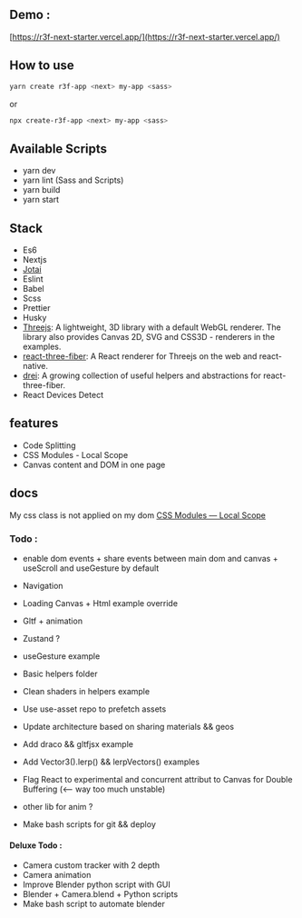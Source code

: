 ## Demo :

[https://r3f-next-starter.vercel.app/](https://r3f-next-starter.vercel.app/)

## How to use

```bash
yarn create r3f-app <next> my-app <sass>
```

or

```bash
npx create-r3f-app <next> my-app <sass>
```

## Available Scripts

- yarn dev
- yarn lint (Sass and Scripts)
- yarn build
- yarn start

## Stack

- Es6
- Nextjs
- [Jotai](https://github.com/pmndrs/jotai)
- Eslint
- Babel
- Scss
- Prettier
- Husky
- [Threejs](https://github.com/mrdoob/three.js/): A lightweight, 3D library with a default WebGL renderer. The library also provides Canvas 2D, SVG and CSS3D - renderers in the examples.
- [react-three-fiber](https://github.com/pmndrs/react-three-fiber): A React renderer for Threejs on the web and react-native.
- [drei](https://github.com/pmndrs/drei): A growing collection of useful helpers and abstractions for react-three-fiber.
- React Devices Detect

## features

- Code Splitting
- CSS Modules - Local Scope
- Canvas content and DOM in one page

## docs

My css class is not applied on my dom [CSS Modules — Local Scope](https://github.com/css-modules/css-modules/blob/master/docs/local-scope.md#css-modules--local-scope)

### Todo :

- enable dom events + share events between main dom and canvas + useScroll and useGesture by default
- Navigation
- Loading Canvas + Html example override
- Gltf + animation
- Zustand ?
- useGesture example
- Basic helpers folder
- Clean shaders in helpers example
- Use use-asset repo to prefetch assets
- Update architecture based on sharing materials && geos
- Add draco && gltfjsx example
- Add Vector3().lerp() && lerpVectors() examples

- Flag React to experimental and concurrent attribut to Canvas for Double Buffering (<-- way too much unstable)
- other lib for anim ?
- Make bash scripts for git && deploy

#### Deluxe Todo :

- Camera custom tracker with 2 depth
- Camera animation
- Improve Blender python script with GUI
- Blender + Camera.blend + Python scripts
- Make bash script to automate blender
